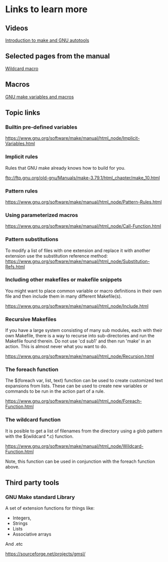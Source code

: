 # Links to learn more

## Videos

[Introduction to make and GNU autotools](https://www.youtube.com/watch?v=WFLvcMiG38w)

## Selected pages from the manual

[Wildcard macro](https://www.gnu.org/software/make/manual/html_node/Wildcard-Function.html)

## Macros

[GNU make variables and macros](https://www.dummies.com/computers/operating-systems/linux/linux-variables-or-macros-in-the-gnu-make-utility/)






## Topic links

### Builtin pre-defined variables

<https://www.gnu.org/software/make/manual/html_node/Implicit-Variables.html>

### Implicit rules

Rules that GNU make already knows how to build for you.

<ftp://ftp.gnu.org/old-gnu/Manuals/make-3.79.1/html_chapter/make_10.html>

### Pattern rules

<https://www.gnu.org/software/make/manual/html_node/Pattern-Rules.html>

### Using parameterized macros

<https://www.gnu.org/software/make/manual/html_node/Call-Function.html>

### Pattern substitutions

To modify a list of files with one extension and replace it with another extension
use the substitution reference method:
<https://www.gnu.org/software/make/manual/html_node/Substitution-Refs.html>





### Including other makefiles or makefile snippets

You might want to place common variable or macro definitions in their own file
and then include them in many different Makefile(s).

<https://www.gnu.org/software/make/manual/html_node/Include.html>


### Recursive Makefiles

If you have a large system consisting of many sub modules, each with their own
Makefile, there is a way to recurse into sub-directories and run the Makefile
found therein. Do not use 'cd sub1' and then run 'make' in an action. This is
almost  never what you want to do.

<https://www.gnu.org/software/make/manual/html_node/Recursion.html>

### The foreach function

The $(foreach var, list, text)  function can be used to create customized text
expansions from lists. These can be used to create new variables or commands
to be run in the action part of a rule.

<https://www.gnu.org/software/make/manual/html_node/Foreach-Function.html>

### The wildcard function

It is posible to get a  list of filenames from the directory using a glob pattern
with the $(wildcard *.c) function. 

<https://www.gnu.org/software/make/manual/html_node/Wildcard-Function.html>

Note, this function can be used in conjunction with the foreach function above.


## Third party tools

### GNU Make standard Library

A set of extension functions for things like:

- Integers,
- Strings
- Lists
- Associative arrays

And .etc

<https://sourceforge.net/projects/gmsl/>

